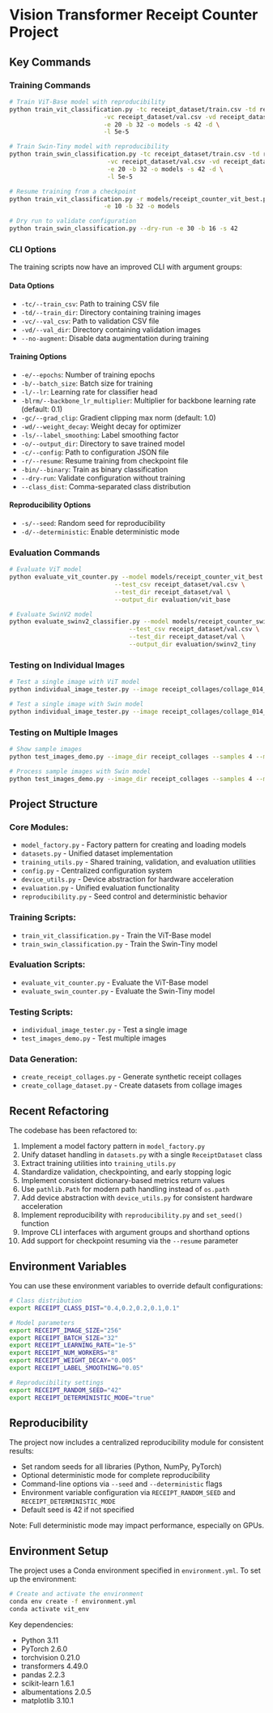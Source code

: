 # Vision Transformer Receipt Counter Project

## Key Commands

### Training Commands

```bash
# Train ViT-Base model with reproducibility
python train_vit_classification.py -tc receipt_dataset/train.csv -td receipt_dataset/train \
                          -vc receipt_dataset/val.csv -vd receipt_dataset/val \
                          -e 20 -b 32 -o models -s 42 -d \
                          -l 5e-5 

# Train Swin-Tiny model with reproducibility
python train_swin_classification.py -tc receipt_dataset/train.csv -td receipt_dataset/train \
                           -vc receipt_dataset/val.csv -vd receipt_dataset/val \
                           -e 20 -b 32 -o models -s 42 -d \
                           -l 5e-5

# Resume training from a checkpoint
python train_vit_classification.py -r models/receipt_counter_vit_best.pth \
                          -e 10 -b 32 -o models

# Dry run to validate configuration
python train_swin_classification.py --dry-run -e 30 -b 16 -s 42
```

### CLI Options

The training scripts now have an improved CLI with argument groups:

#### Data Options
- `-tc/--train_csv`: Path to training CSV file
- `-td/--train_dir`: Directory containing training images
- `-vc/--val_csv`: Path to validation CSV file
- `-vd/--val_dir`: Directory containing validation images
- `--no-augment`: Disable data augmentation during training

#### Training Options
- `-e/--epochs`: Number of training epochs
- `-b/--batch_size`: Batch size for training
- `-l/--lr`: Learning rate for classifier head
- `-blrm/--backbone_lr_multiplier`: Multiplier for backbone learning rate (default: 0.1)
- `-gc/--grad_clip`: Gradient clipping max norm (default: 1.0)
- `-wd/--weight_decay`: Weight decay for optimizer
- `-ls/--label_smoothing`: Label smoothing factor
- `-o/--output_dir`: Directory to save trained model
- `-c/--config`: Path to configuration JSON file
- `-r/--resume`: Resume training from checkpoint file
- `-bin/--binary`: Train as binary classification
- `--dry-run`: Validate configuration without training
- `--class_dist`: Comma-separated class distribution

#### Reproducibility Options
- `-s/--seed`: Random seed for reproducibility
- `-d/--deterministic`: Enable deterministic mode

### Evaluation Commands

```bash
# Evaluate ViT model
python evaluate_vit_counter.py --model models/receipt_counter_vit_best.pth \
                             --test_csv receipt_dataset/val.csv \
                             --test_dir receipt_dataset/val \
                             --output_dir evaluation/vit_base

# Evaluate SwinV2 model
python evaluate_swinv2_classifier.py --model models/receipt_counter_swinv2_best.pth \
                                 --test_csv receipt_dataset/val.csv \
                                 --test_dir receipt_dataset/val \
                                 --output_dir evaluation/swinv2_tiny
```

### Testing on Individual Images

```bash
# Test a single image with ViT model
python individual_image_tester.py --image receipt_collages/collage_014_2_receipts.jpg --model models/receipt_counter_vit_best.pth

# Test a single image with Swin model
python individual_image_tester.py --image receipt_collages/collage_014_2_receipts.jpg --model models/receipt_counter_swin_best.pth
```

### Testing on Multiple Images

```bash
# Show sample images
python test_images_demo.py --image_dir receipt_collages --samples 4 --mode show

# Process sample images with Swin model
python test_images_demo.py --image_dir receipt_collages --samples 4 --mode process --model models/receipt_counter_swin_best.pth
```

## Project Structure

### Core Modules:
- `model_factory.py` - Factory pattern for creating and loading models
- `datasets.py` - Unified dataset implementation 
- `training_utils.py` - Shared training, validation, and evaluation utilities
- `config.py` - Centralized configuration system
- `device_utils.py` - Device abstraction for hardware acceleration 
- `evaluation.py` - Unified evaluation functionality
- `reproducibility.py` - Seed control and deterministic behavior

### Training Scripts:
- `train_vit_classification.py` - Train the ViT-Base model
- `train_swin_classification.py` - Train the Swin-Tiny model

### Evaluation Scripts:
- `evaluate_vit_counter.py` - Evaluate the ViT-Base model
- `evaluate_swin_counter.py` - Evaluate the Swin-Tiny model

### Testing Scripts:
- `individual_image_tester.py` - Test a single image
- `test_images_demo.py` - Test multiple images

### Data Generation:
- `create_receipt_collages.py` - Generate synthetic receipt collages
- `create_collage_dataset.py` - Create datasets from collage images

## Recent Refactoring

The codebase has been refactored to:
1. Implement a model factory pattern in `model_factory.py`
2. Unify dataset handling in `datasets.py` with a single `ReceiptDataset` class
3. Extract training utilities into `training_utils.py`
4. Standardize validation, checkpointing, and early stopping logic 
5. Implement consistent dictionary-based metrics return values
6. Use `pathlib.Path` for modern path handling instead of `os.path`
7. Add device abstraction with `device_utils.py` for consistent hardware acceleration
8. Implement reproducibility with `reproducibility.py` and `set_seed()` function
9. Improve CLI interfaces with argument groups and shorthand options
10. Add support for checkpoint resuming via the `--resume` parameter

## Environment Variables

You can use these environment variables to override default configurations:

```bash
# Class distribution
export RECEIPT_CLASS_DIST="0.4,0.2,0.2,0.1,0.1"

# Model parameters
export RECEIPT_IMAGE_SIZE="256"
export RECEIPT_BATCH_SIZE="32" 
export RECEIPT_LEARNING_RATE="1e-5"
export RECEIPT_NUM_WORKERS="8"
export RECEIPT_WEIGHT_DECAY="0.005"
export RECEIPT_LABEL_SMOOTHING="0.05"

# Reproducibility settings
export RECEIPT_RANDOM_SEED="42"
export RECEIPT_DETERMINISTIC_MODE="true"
```

## Reproducibility

The project now includes a centralized reproducibility module for consistent results:

- Set random seeds for all libraries (Python, NumPy, PyTorch)
- Optional deterministic mode for complete reproducibility  
- Command-line options via `--seed` and `--deterministic` flags
- Environment variable configuration via `RECEIPT_RANDOM_SEED` and `RECEIPT_DETERMINISTIC_MODE`
- Default seed is 42 if not specified

Note: Full deterministic mode may impact performance, especially on GPUs.

## Environment Setup

The project uses a Conda environment specified in `environment.yml`. To set up the environment:

```bash
# Create and activate the environment
conda env create -f environment.yml
conda activate vit_env
```

Key dependencies:
- Python 3.11
- PyTorch 2.6.0
- torchvision 0.21.0
- transformers 4.49.0
- pandas 2.2.3
- scikit-learn 1.6.1
- albumentations 2.0.5
- matplotlib 3.10.1